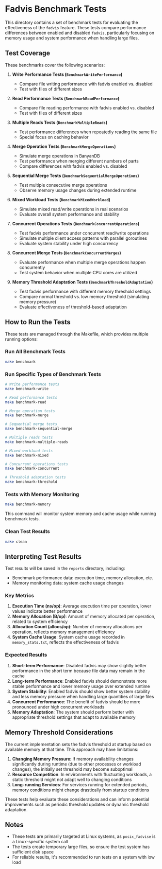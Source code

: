 # Fadvis Benchmark Tests

This directory contains a set of benchmark tests for evaluating the effectiveness of the `fadvis` feature. These tests compare performance differences between enabled and disabled `fadvis`, particularly focusing on memory usage and system performance when handling large files.

## Test Coverage

These benchmarks cover the following scenarios:

1. **Write Performance Tests (`BenchmarkWritePerformance`)**
   - Compare file writing performance with fadvis enabled vs. disabled
   - Test with files of different sizes

2. **Read Performance Tests (`BenchmarkReadPerformance`)**
   - Compare file reading performance with fadvis enabled vs. disabled
   - Test with files of different sizes

3. **Multiple Reads Tests (`BenchmarkMultipleReads`)**
   - Test performance differences when repeatedly reading the same file
   - Special focus on caching behavior

4. **Merge Operation Tests (`BenchmarkMergeOperations`)**
   - Simulate merge operations in BanyanDB
   - Test performance when merging different numbers of parts
   - Compare differences with fadvis enabled vs. disabled

5. **Sequential Merge Tests (`BenchmarkSequentialMergeOperations`)**
   - Test multiple consecutive merge operations
   - Observe memory usage changes during extended runtime

6. **Mixed Workload Tests (`BenchmarkMixedWorkload`)**
   - Simulate mixed read/write operations in real scenarios
   - Evaluate overall system performance and stability

7. **Concurrent Operations Tests (`BenchmarkConcurrentOperations`)**
   - Test fadvis performance under concurrent read/write operations
   - Simulate multiple client access patterns with parallel goroutines
   - Evaluate system stability under high concurrency

8. **Concurrent Merge Tests (`BenchmarkConcurrentMerges`)**
   - Evaluate performance when multiple merge operations happen concurrently
   - Test system behavior when multiple CPU cores are utilized

9. **Memory Threshold Adaptation Tests (`BenchmarkThresholdAdaptation`)**
   - Test fadvis performance with different memory threshold settings
   - Compare normal threshold vs. low memory threshold (simulating memory pressure)
   - Evaluate effectiveness of threshold-based adaptation

## How to Run the Tests

These tests are managed through the Makefile, which provides multiple running options:

### Run All Benchmark Tests

```bash
make benchmark
```

### Run Specific Types of Benchmark Tests

```bash
# Write performance tests
make benchmark-write

# Read performance tests
make benchmark-read

# Merge operation tests
make benchmark-merge

# Sequential merge tests
make benchmark-sequential-merge

# Multiple reads tests
make benchmark-multiple-reads

# Mixed workload tests
make benchmark-mixed

# Concurrent operations tests
make benchmark-concurrent

# Threshold adaptation tests
make benchmark-threshold
```

### Tests with Memory Monitoring

```bash
make benchmark-memory
```

This command will monitor system memory and cache usage while running benchmark tests.

### Clean Test Results

```bash
make clean
```

## Interpreting Test Results

Test results will be saved in the `reports` directory, including:

- Benchmark performance data: execution time, memory allocation, etc.
- Memory monitoring data: system cache usage changes

### Key Metrics

1. **Execution Time (ns/op)**: Average execution time per operation, lower values indicate better performance
2. **Memory Allocation (B/op)**: Amount of memory allocated per operation, related to system efficiency
3. **Allocation Count (allocs/op)**: Number of memory allocations per operation, reflects memory management efficiency
4. **System Cache Usage**: System cache usage recorded in `memory_stats.txt`, reflects the effectiveness of fadvis

### Expected Results

1. **Short-term Performance**: Disabled fadvis may show slightly better performance in the short term because file data may remain in the cache
2. **Long-term Performance**: Enabled fadvis should demonstrate more stable performance and lower memory usage over extended runtime
3. **System Stability**: Enabled fadvis should show better system stability and less memory pressure when handling large quantities of large files
4. **Concurrent Performance**: The benefit of fadvis should be more pronounced under high concurrent workloads
5. **Memory Adaptation**: The system should perform better with appropriate threshold settings that adapt to available memory

## Memory Threshold Considerations

The current implementation sets the fadvis threshold at startup based on available memory at that time. This approach may have limitations:

1. **Changing Memory Pressure**: If memory availability changes significantly during runtime (due to other processes or workload changes), the initially set threshold may become suboptimal
2. **Resource Competition**: In environments with fluctuating workloads, a static threshold might not adapt well to changing conditions
3. **Long-running Services**: For services running for extended periods, memory conditions might change drastically from startup conditions

These tests help evaluate these considerations and can inform potential improvements such as periodic threshold updates or dynamic threshold adaptation.

## Notes

- These tests are primarily targeted at Linux systems, as `posix_fadvise` is a Linux-specific system call
- The tests create temporary large files, so ensure the test system has sufficient disk space
- For reliable results, it's recommended to run tests on a system with low load 